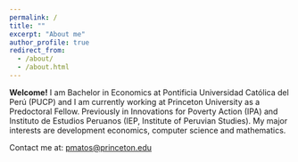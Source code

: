 ```yaml
---
permalink: /
title: ""
excerpt: "About me"
author_profile: true
redirect_from: 
  - /about/
  - /about.html
---
```


**Welcome!** I am Bachelor in Economics at Pontificia Universidad Católica del Perú (PUCP) and I am currently working at Princeton University as a Predoctoral Fellow. Previously in Innovations for Poverty Action (IPA) and Instituto de Estudios Peruanos (IEP, Institute of Peruvian Studies). My major interests are development economics, computer science and mathematics.

Contact me at:
[pmatos@princeton.edu](mailto:pmatos@princeton.edu?subject=[GitHub]%20Source%20Han%20Sans)
